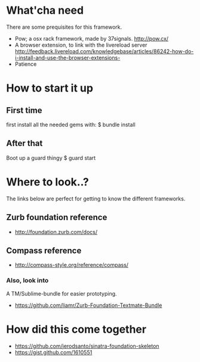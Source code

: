 # What'cha need
There are some prequisites for this framework.
- Pow; a osx rack framework, made by 37signals.
  http://pow.cx/
- A browser extension, to link with the livereload server
  http://feedback.livereload.com/knowledgebase/articles/86242-how-do-i-install-and-use-the-browser-extensions-
- Patience

# How to start it up

## First time
first install all the needed gems with:
$ bundle install

## After that
Boot up a guard thingy
$ guard start

# Where to look..?
The links below are perfect for getting to know the different frameworks.

## Zurb foundation reference
- http://foundation.zurb.com/docs/

## Compass reference
- http://compass-style.org/reference/compass/

### Also, look into
A TM/Sublime-bundle for easier prototyping.
- https://github.com/liamr/Zurb-Foundation-Textmate-Bundle

# How did this come together
- https://github.com/jerodsanto/sinatra-foundation-skeleton
- https://gist.github.com/1610551
